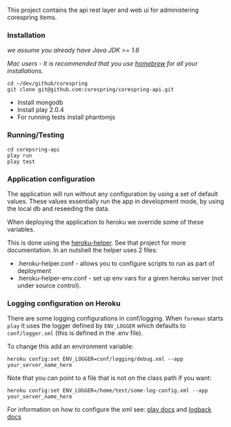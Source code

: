 This project contains the api rest layer and web ui for administering corespring items.

### Installation
*we assume you already have Java JDK >= 1.6*

*Mac users - It is recommended that you use [homebrew](http://mxcl.github.io/homebrew/) for all your installations.*

    cd ~/dev/github/corespring
    git clone git@github.com:corespring/corespring-api.git

* Install mongodb
* Install play 2.0.4
* For running tests install phantomjs   

### Running/Testing

    cd corepsring-api
    play run
    play test

### Application configuration

The application will run without any configuration by using a set of default values.
These values essentially run the app in development mode, by using the local db
and reseeding the data.

When deploying the application to heroku we override some of these variables.

This is done using the [heroku-helper](https://github.com/corespring/heroku-helper).
See that project for more documentation. In an nutshell the helper uses 2 files:

* .heroku-helper.conf - allows you to configure scripts to run as part of deployment
* .heroku-helper-env.conf - set up env vars for a given heroku server (not under source control).

### Logging configuration on Heroku

There are some logging configurations in conf/logging. When `foreman` starts `play` it uses the logger
defined by `ENV_LOGGER` which defaults to `conf/logger.xml` (this is defined in the .env file).

To change this add an environment variable:

    heroku config:set ENV_LOGGER=conf/logging/debug.xml --app your_server_name_here

Note that you can point to a file that is not on the class path if you want:

    heroku config:set ENV_LOGGER=/home/test/some-log-config.xml --app your_server_name_here

For information on how to configure the xml see: [play docs](http://www.playframework.com/documentation/2.1.1/SettingsLogger)
and [logback docs](http://logback.qos.ch/manual/configuration.html)
